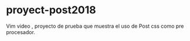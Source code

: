 # proyect-post2018
Vim video , proyecto de prueba que muestra el uso de Post css como pre procesador.

